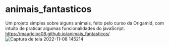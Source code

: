 # animais_fantasticos
Um projeto simples sobre alguns animais, feito pelo curso da Origamid, com intuito de praticar algumas funcionalidades do javaScript.
https://mauricioc08.github.io/animais_fantasticos/
![Captura de tela 2022-11-08 145214](https://user-images.githubusercontent.com/105306316/200639343-184810ca-318a-4f4b-8d16-7199f8397e7a.png)

